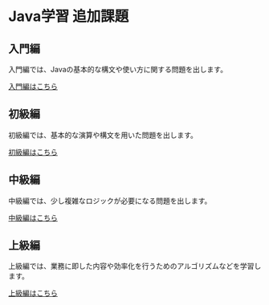 # Java学習 追加課題

## 入門編

入門編では、Javaの基本的な構文や使い方に関する問題を出します。

[入門編はこちら](./introduction/README.md)

## 初級編

初級編では、基本的な演算や構文を用いた問題を出します。

[初級編はこちら](./beginner/README.md)

## 中級編

中級編では、少し複雑なロジックが必要になる問題を出します。

[中級編はこちら](./expert/README.md)

## 上級編

上級編では、業務に即した内容や効率化を行うためのアルゴリズムなどを学習します。

[上級編はこちら](./master/README.md)